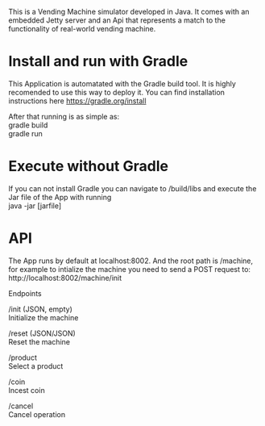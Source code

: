 This is a Vending Machine simulator developed in Java. It comes with an embedded Jetty server and an Api that represents a match to the functionality of real-world vending machine.  

# Install and run with Gradle  
This Application is automatated with the Gradle build tool. It is highly recomended to use this way to deploy it. You can find installation instructions here https://gradle.org/install  

After that running is as simple as:   
gradle build  
gradle run  

# Execute without Gradle  
If you can not install Gradle you can navigate to /build/libs and execute the Jar file of the App with running  
java -jar [jarfile]

# API

The App runs by default at localhost:8002. And the root path is /machine, for example to intialize the machine you need to send a POST request to:  
http://localhost:8002/machine/init  

Endpoints

/init (JSON, empty)  
Initialize the machine  

/reset (JSON/JSON)  
Reset the machine

/product  
Select a product

/coin  
Incest coin

/cancel  
Cancel operation
